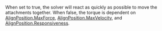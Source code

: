 When set to true, the solver will react as quickly as possible to move the attachments together. When false, the torque is dependent on [AlignPosition.MaxForce](https://developer.roblox.com/en-us/api-reference/property/AlignPosition/MaxForce), [AlignPosition.MaxVelocity](https://developer.roblox.com/en-us/api-reference/property/AlignPosition/MaxVelocity), and [AlignPosition.Responsiveness](https://developer.roblox.com/en-us/api-reference/property/AlignPosition/Responsiveness).